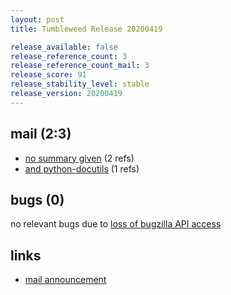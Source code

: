 ```yaml
---
layout: post
title: Tumbleweed Release 20200419

release_available: false
release_reference_count: 3
release_reference_count_mail: 3
release_score: 91
release_stability_level: stable
release_version: 20200419
---
```


## mail (2:3)

- [no summary given](https://github.com/boombatower/tumbleweed-review/issues/10) (2 refs)
- [and python-docutils](https://lists.opensuse.org/opensuse-factory/2020-04/msg00365.html) (1 refs)

## bugs (0)

<!--more-->

no relevant bugs due to [loss of bugzilla API access](https://bugzilla.opensuse.org/show_bug.cgi?id=1157722)



## links

- [mail announcement](https://github.com/boombatower/tumbleweed-review/issues/10)
